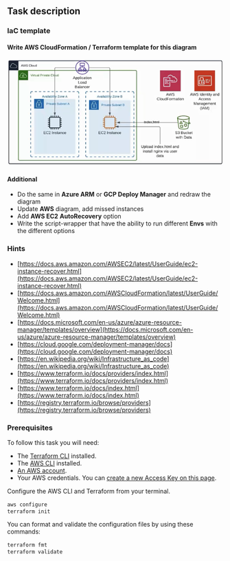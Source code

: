 ## Task description

### IaC template

#### Write AWS CloudFormation / Terraform template for this diagram

![IaC diagram](task6_diagram.png)

#### Additional

- Do the same in **Azure ARM** or **GCP Deploy Manager** and redraw the diagram
- Update **AWS** diagram, add missed instances
- Add **AWS EC2** **AutoRecovery** option
- Write the script-wrapper that have the ability to run different **Envs** with the different options

### Hints

- [https://docs.aws.amazon.com/AWSEC2/latest/UserGuide/ec2-instance-recover.html](https://docs.aws.amazon.com/AWSEC2/latest/UserGuide/ec2-instance-recover.html)
- [https://docs.aws.amazon.com/AWSCloudFormation/latest/UserGuide/Welcome.html](https://docs.aws.amazon.com/AWSCloudFormation/latest/UserGuide/Welcome.html)
- [https://docs.microsoft.com/en-us/azure/azure-resource-manager/templates/overview](https://docs.microsoft.com/en-us/azure/azure-resource-manager/templates/overview)
- [https://cloud.google.com/deployment-manager/docs](https://cloud.google.com/deployment-manager/docs)
- [https://en.wikipedia.org/wiki/Infrastructure_as_code](https://en.wikipedia.org/wiki/Infrastructure_as_code)
- [https://www.terraform.io/docs/providers/index.html](https://www.terraform.io/docs/providers/index.html)
- [https://www.terraform.io/docs/index.html](https://www.terraform.io/docs/index.html)
- [https://registry.terraform.io/browse/providers](https://registry.terraform.io/browse/providers)

### Prerequisites

To follow this task you will need:

- The [Terraform CLI](https://www.terraform.io/downloads.html) installed.
- The [AWS CLI](https://docs.aws.amazon.com/cli/latest/userguide/install-cliv2.html) installed.
- [An AWS account](https://aws.amazon.com/free/).
- Your AWS credentials. You can [create a new Access Key on this page](https://console.aws.amazon.com/iam/home?#/security_credentials).

Configure the AWS CLI and Terraform from your terminal.

```
aws configure
terraform init
```

You can format and validate the configuration files by using these commands:

```
terraform fmt
terraform validate
```
